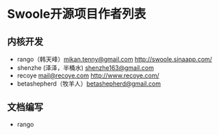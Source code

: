Swoole开源项目作者列表
=====

内核开发
------
* rango（韩天峰）mikan.tenny@gmail.com <http://swoole.sinaapp.com/>
* shenzhe (泽泽，半桶水)  shenzhe163@gmail.com
* recoye mail@recoye.com <http://www.recoye.com/>
* betashepherd（牧羊人）betashepherd@gmail.com 


文档编写
-----
* rango

